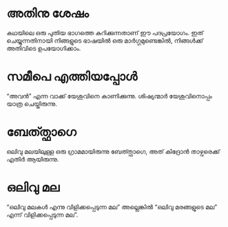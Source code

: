 # അതിനു ശേഷം
കഥയിലെ ഒരു പുതിയ ഭാഗത്തെ കുറിക്കുന്നതാണ് ഈ പദപ്രയോഗം. ഇത് ചെയ്യുന്നതിനായി നിങ്ങളുടെ ഭാഷയിൽ ഒരു മാർഗ്ഗമുണ്ടെങ്കിൽ, നിങ്ങൾക്ക് അതിവിടെ ഉപയോഗിക്കാം.
# സമീപെ എത്തിയപ്പോൾ
“അവൻ” എന്ന വാക്ക് യേശുവിനെ കാണിക്കുന്നു. ശിഷ്യന്മാർ യേശുവിനൊപ്പം യാത്ര ചെയ്തിരുന്നു. 
# ബേത്ത്ഫാഗെ
ഒലിവു മലയിലുള്ള ഒരു ഗ്രാമമായിരുന്നു ബേത്ത്ഫാഗെ, അത് കിദ്രോൻ താഴ്വരെക്ക് എതിർ ആയിരുന്നു.
# ഒലിവു മല
“ഒലിവു മലകൾ എന്നു വിളിക്കപ്പെടുന്ന മല” അല്ലെങ്കിൽ “ഒലിവു മരങ്ങളുടെ മല” എന്ന് വിളിക്കപ്പെടുന്ന മല”.  
